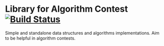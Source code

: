 # Library for Algorithm Contest [![Build Status](https://travis-ci.org/watashi/AlgoLib.svg?branch=master)](https://travis-ci.org/watashi/AlgoLib)

Simple and standalone data structures and algorithms implementations.
Aim to be helpful in algorithm contests.

